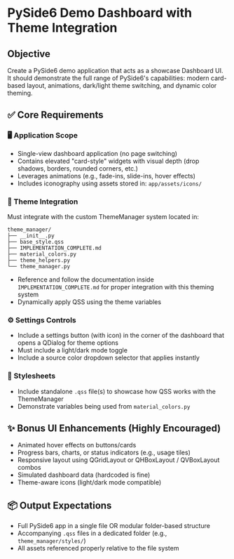 # PySide6 Demo Dashboard with Theme Integration

## Objective
Create a PySide6 demo application that acts as a showcase Dashboard UI. It should demonstrate the full range of PySide6's capabilities: modern card-based layout, animations, dark/light theme switching, and dynamic color theming.

## ✅ Core Requirements

### 🖥 Application Scope
- Single-view dashboard application (no page switching)
- Contains elevated "card-style" widgets with visual depth (drop shadows, borders, rounded corners, etc.)
- Leverages animations (e.g., fade-ins, slide-ins, hover effects)
- Includes iconography using assets stored in: `app/assets/icons/`

### 🎨 Theme Integration
Must integrate with the custom ThemeManager system located in:

```
theme_manager/
├── __init__.py
├── base_style.qss
├── IMPLEMENTATION_COMPLETE.md
├── material_colors.py
├── theme_helpers.py
└── theme_manager.py
```

- Reference and follow the documentation inside `IMPLEMENTATION_COMPLETE.md` for proper integration with this theming system
- Dynamically apply QSS using the theme variables

### ⚙️ Settings Controls
- Include a settings button (with icon) in the corner of the dashboard that opens a QDialog for theme options
- Must include a light/dark mode toggle
- Include a source color dropdown selector that applies instantly

### 📄 Stylesheets
- Include standalone `.qss` file(s) to showcase how QSS works with the ThemeManager
- Demonstrate variables being used from `material_colors.py`

## ✨ Bonus UI Enhancements (Highly Encouraged)
- Animated hover effects on buttons/cards
- Progress bars, charts, or status indicators (e.g., usage tiles)
- Responsive layout using QGridLayout or QHBoxLayout / QVBoxLayout combos
- Simulated dashboard data (hardcoded is fine)
- Theme-aware icons (light/dark mode compatible)

## 📦 Output Expectations
- Full PySide6 app in a single file OR modular folder-based structure
- Accompanying `.qss` files in a dedicated folder (e.g., `theme_manager/styles/`)
- All assets referenced properly relative to the file system

